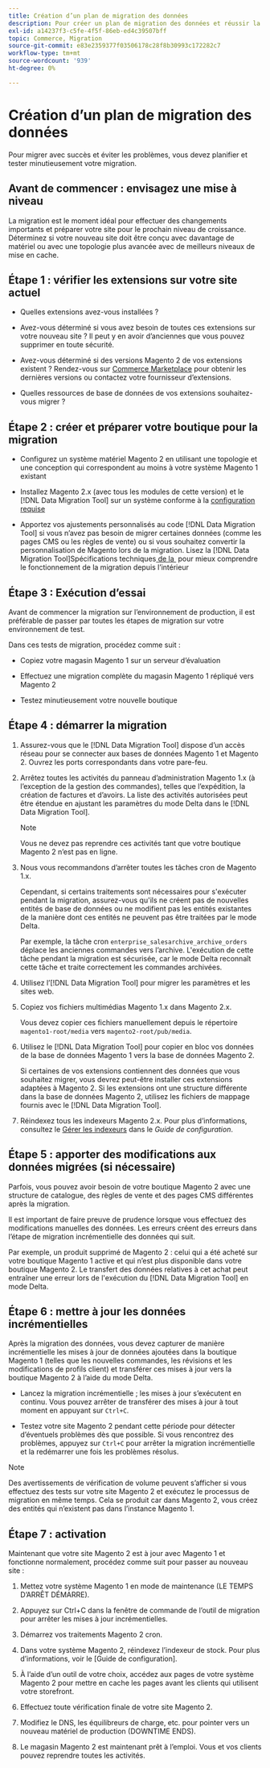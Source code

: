 ```yaml
---
title: Création d’un plan de migration des données
description: Pour créer un plan de migration des données et réussir la mise à niveau de Magento 1 vers Magento 2, procédez comme suit.
exl-id: a14237f3-c5fe-4f5f-86eb-ed4c39507bff
topic: Commerce, Migration
source-git-commit: e83e2359377f03506178c28f8b30993c172282c7
workflow-type: tm+mt
source-wordcount: '939'
ht-degree: 0%

---
```


# Création d’un plan de migration des données

Pour migrer avec succès et éviter les problèmes, vous devez planifier et tester minutieusement votre migration.

## Avant de commencer : envisagez une mise à niveau

La migration est le moment idéal pour effectuer des changements importants et préparer votre site pour le prochain niveau de croissance. Déterminez si votre nouveau site doit être conçu avec davantage de matériel ou avec une topologie plus avancée avec de meilleurs niveaux de mise en cache.

## Étape 1 : vérifier les extensions sur votre site actuel

* Quelles extensions avez-vous installées ?

* Avez-vous déterminé si vous avez besoin de toutes ces extensions sur votre nouveau site ? Il peut y en avoir d’anciennes que vous pouvez supprimer en toute sécurité.

* Avez-vous déterminé si des versions Magento 2 de vos extensions existent ? Rendez-vous sur [Commerce Marketplace] pour obtenir les dernières versions ou contactez votre fournisseur d’extensions.

* Quelles ressources de base de données de vos extensions souhaitez-vous migrer ?

## Étape 2 : créer et préparer votre boutique pour la migration

* Configurez un système matériel Magento 2 en utilisant une topologie et une conception qui correspondent au moins à votre système Magento 1 existant

* Installez Magento 2.x (avec tous les modules de cette version) et le [!DNL Data Migration Tool] sur un système conforme à la [configuration requise](../../installation/system-requirements.md)

* Apportez vos ajustements personnalisés au code [!DNL Data Migration Tool] si vous n’avez pas besoin de migrer certaines données (comme les pages CMS ou les règles de vente) ou si vous souhaitez convertir la personnalisation de Magento lors de la migration. Lisez la [!DNL Data Migration Tool]Spécifications techniques[&#x200B; de la &#x200B;](technical-specification.md) pour mieux comprendre le fonctionnement de la migration depuis l’intérieur

## Étape 3 : Exécution d’essai

Avant de commencer la migration sur l’environnement de production, il est préférable de passer par toutes les étapes de migration sur votre environnement de test.

Dans ces tests de migration, procédez comme suit :

* Copiez votre magasin Magento 1 sur un serveur d’évaluation

* Effectuez une migration complète du magasin Magento 1 répliqué vers Magento 2

* Testez minutieusement votre nouvelle boutique

## Étape 4 : démarrer la migration

1. Assurez-vous que le [!DNL Data Migration Tool] dispose d’un accès réseau pour se connecter aux bases de données Magento 1 et Magento 2. Ouvrez les ports correspondants dans votre pare-feu.

1. Arrêtez toutes les activités du panneau d’administration Magento 1.x (à l’exception de la gestion des commandes), telles que l’expédition, la création de factures et d’avoirs. La liste des activités autorisées peut être étendue en ajustant les paramètres du mode Delta dans le [!DNL Data Migration Tool].

   >[!NOTE]
   >
   >Vous ne devez pas reprendre ces activités tant que votre boutique Magento 2 n’est pas en ligne.

1. Nous vous recommandons d’arrêter toutes les tâches cron de Magento 1.x.

   Cependant, si certains traitements sont nécessaires pour s&#39;exécuter pendant la migration, assurez-vous qu&#39;ils ne créent pas de nouvelles entités de base de données ou ne modifient pas les entités existantes de la manière dont ces entités ne peuvent pas être traitées par le mode Delta.

   Par exemple, la tâche cron `enterprise_salesarchive_archive_orders` déplace les anciennes commandes vers l’archive. L&#39;exécution de cette tâche pendant la migration est sécurisée, car le mode Delta reconnaît cette tâche et traite correctement les commandes archivées.

1. Utilisez l’[!DNL Data Migration Tool] pour migrer les paramètres et les sites web.

1. Copiez vos fichiers multimédias Magento 1.x dans Magento 2.x.

   Vous devez copier ces fichiers manuellement depuis le répertoire `magento1-root/media` vers `magento2-root/pub/media`.

1. Utilisez le [!DNL Data Migration Tool] pour copier en bloc vos données de la base de données Magento 1 vers la base de données Magento 2.

   Si certaines de vos extensions contiennent des données que vous souhaitez migrer, vous devrez peut-être installer ces extensions adaptées à Magento 2. Si les extensions ont une structure différente dans la base de données Magento 2, utilisez les fichiers de mappage fournis avec le [!DNL Data Migration Tool].

1. Réindexez tous les indexeurs Magento 2.x. Pour plus d’informations, consultez le [Gérer les indexeurs](../../configuration/cli/manage-indexers.md) dans le _Guide de configuration_.

## Étape 5 : apporter des modifications aux données migrées (si nécessaire)

Parfois, vous pouvez avoir besoin de votre boutique Magento 2 avec une structure de catalogue, des règles de vente et des pages CMS différentes après la migration.

Il est important de faire preuve de prudence lorsque vous effectuez des modifications manuelles des données. Les erreurs créent des erreurs dans l’étape de migration incrémentielle des données qui suit.

Par exemple, un produit supprimé de Magento 2 : celui qui a été acheté sur votre boutique Magento 1 active et qui n’est plus disponible dans votre boutique Magento 2. Le transfert des données relatives à cet achat peut entraîner une erreur lors de l&#39;exécution du [!DNL Data Migration Tool] en mode Delta.

## Étape 6 : mettre à jour les données incrémentielles

Après la migration des données, vous devez capturer de manière incrémentielle les mises à jour de données ajoutées dans la boutique Magento 1 (telles que les nouvelles commandes, les révisions et les modifications de profils client) et transférer ces mises à jour vers la boutique Magento 2 à l’aide du mode Delta.

* Lancez la migration incrémentielle ; les mises à jour s’exécutent en continu. Vous pouvez arrêter de transférer des mises à jour à tout moment en appuyant sur `Ctrl+C`.

* Testez votre site Magento 2 pendant cette période pour détecter d’éventuels problèmes dès que possible. Si vous rencontrez des problèmes, appuyez sur `Ctrl+C` pour arrêter la migration incrémentielle et la redémarrer une fois les problèmes résolus.

>[!NOTE]
>
>Des avertissements de vérification de volume peuvent s’afficher si vous effectuez des tests sur votre site Magento 2 et exécutez le processus de migration en même temps. Cela se produit car dans Magento 2, vous créez des entités qui n’existent pas dans l’instance Magento 1.

## Étape 7 : activation

Maintenant que votre site Magento 2 est à jour avec Magento 1 et fonctionne normalement, procédez comme suit pour passer au nouveau site :

1. Mettez votre système Magento 1 en mode de maintenance (LE TEMPS D’ARRÊT DÉMARRE).

1. Appuyez sur Ctrl+C dans la fenêtre de commande de l’outil de migration pour arrêter les mises à jour incrémentielles.

1. Démarrez vos traitements Magento 2 cron.

1. Dans votre système Magento 2, réindexez l’indexeur de stock. Pour plus d’informations, voir le [Guide de configuration].

1. À l’aide d’un outil de votre choix, accédez aux pages de votre système Magento 2 pour mettre en cache les pages avant les clients qui utilisent votre storefront.

1. Effectuez toute vérification finale de votre site Magento 2.

1. Modifiez le DNS, les équilibreurs de charge, etc. pour pointer vers un nouveau matériel de production (DOWNTIME ENDS).

1. Le magasin Magento 2 est maintenant prêt à l’emploi. Vous et vos clients pouvez reprendre toutes les activités.

<!-- LINK ADDRESSES -->

[Commerce Marketplace]: https://marketplace.magento.com
